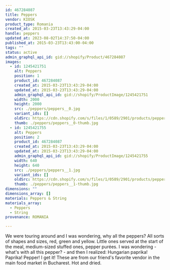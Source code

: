 ```yaml
---
id: 467284087
title: Peppers
vendor: KIOSK
product_type: Romania
created_at: 2015-03-23T13:43:29-04:00
handle: peppers
updated_at: 2023-08-02T14:37:50-04:00
published_at: 2015-03-23T13:43:00-04:00
tags: ""
status: active
admin_graphql_api_id: gid://shopify/Product/467284087
images:
  - id: 1245421751
    alt: Peppers
    position: 1
    product_id: 467284087
    created_at: 2015-03-23T13:43:29-04:00
    updated_at: 2015-03-23T13:43:29-04:00
    admin_graphql_api_id: gid://shopify/ProductImage/1245421751
    width: 2000
    height: 2000
    src: ./peppers/peppers__0.jpg
    variant_ids: []
    oldSrc: https://cdn.shopify.com/s/files/1/0589/2901/products/peppers_37e75681-6072-42bd-807d-414d99ea71aa.jpeg?v=1427132609
    thumb: ./peppers/peppers__0-thumb.jpg
  - id: 1245421755
    alt: Peppers
    position: 2
    product_id: 467284087
    created_at: 2015-03-23T13:43:29-04:00
    updated_at: 2015-03-23T13:43:29-04:00
    admin_graphql_api_id: gid://shopify/ProductImage/1245421755
    width: 640
    height: 640
    src: ./peppers/peppers__1.jpg
    variant_ids: []
    oldSrc: https://cdn.shopify.com/s/files/1/0589/2901/products/peppers.jpeg?v=1427132609
    thumb: ./peppers/peppers__1-thumb.jpg
dimensions: ""
dimensions_array: []
materials: Peppers & String
materials_array:
  - Peppers
  - String
provenance: ROMANIA

---
```


We were touring around and I was wondering, why all the peppers? All sorts of shapes and sizes, red, green and yellow. Little ones served at the start of the meal, medium-sized stuffed ones, pepper purées. I was wondering - what's with all this pepper? - and then I realized: Hungarian paprika! Paprika! Pepper! I get it! These are from our friend's favorite vendor in the main food market in Bucharest. Hot and dried.
